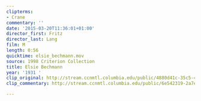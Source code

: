 ```yaml
---
clipterms:
- Crane
commentary: ''
date: '2015-03-20T11:36:01+01:00'
director_first: Fritz
director_last: Lang
film: M
length: 0:56
quicktime: elsie_bechmann.mov
source: 1998 Criterion Collection
title: Elsie Bechmann
year: '1931 '
clip_original: http://stream.ccnmtl.columbia.edu/public/4880d41c-35c5-43c2-8d88-1f6bbb7d46d1-044_m_FLG-mp4-aac-480w-850kbps-ffmpeg.mp4
clip_commentary: http://stream.ccnmtl.columbia.edu/public/6e542319-2a7e-4d8b-abf8-e91f8afbedf1-044_m_commentary_FLG-mp4-aac-480w-850kbps-ffmpeg.mp4

---
```

